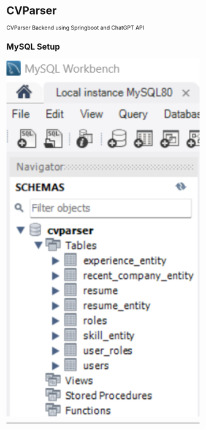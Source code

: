 # CVParser
CVParser Backend using Springboot and ChatGPT API

## MySQL Setup 
<img src="https://github.com/Joe-Zhou-Yubin/CVParser/blob/main/screenshots/MySQL_Table.png" alt="MySQL Table Screenshot" width="600">

---
